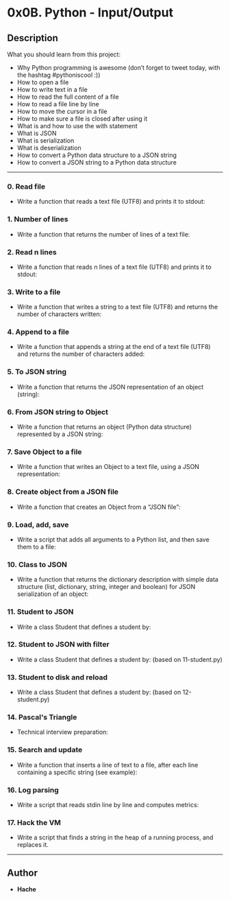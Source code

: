 # 0x0B. Python - Input/Output

## Description
What you should learn from this project:

* Why Python programming is awesome (don’t forget to tweet today, with the hashtag #pythoniscool :))
* How to open a file
* How to write text in a file
* How to read the full content of a file 
* How to read a file line by line
* How to move the cursor in a file
* How to make sure a file is closed after using it
* What is and how to use the with statement
* What is JSON
* What is serialization
* What is deserialization
* How to convert a Python data structure to a JSON string 
* How to convert a JSON string to a Python data structure

---

### 0. Read file
* Write a function that reads a text file (UTF8) and prints it to stdout:


### 1. Number of lines
* Write a function that returns the number of lines of a text file:


### 2. Read n lines
* Write a function that reads n lines of a text file (UTF8) and prints it to stdout:


### 3. Write to a file
* Write a function that writes a string to a text file (UTF8) and returns the number of characters written:


### 4. Append to a file
* Write a function that appends a string at the end of a text file (UTF8) and returns the number of characters added:


### 5. To JSON string
* Write a function that returns the JSON representation of an object (string):


### 6. From JSON string to Object
* Write a function that returns an object (Python data structure) represented by a JSON string:


### 7. Save Object to a file
* Write a function that writes an Object to a text file, using a JSON representation:


### 8. Create object from a JSON file
* Write a function that creates an Object from a “JSON file”:


### 9. Load, add, save
* Write a script that adds all arguments to a Python list, and then save them to a file:


### 10. Class to JSON
* Write a function that returns the dictionary description with simple data structure (list, dictionary, string, integer and boolean) for JSON serialization of an object:


### 11. Student to JSON
* Write a class Student that defines a student by:


### 12. Student to JSON with filter
* Write a class Student that defines a student by: (based on 11-student.py)


### 13. Student to disk and reload
* Write a class Student that defines a student by: (based on 12-student.py)


### 14. Pascal's Triangle
* Technical interview preparation: 


### 15. Search and update
* Write a function that inserts a line of text to a file, after each line containing a specific string (see example):


### 16. Log parsing
* Write a script that reads stdin line by line and computes metrics:


### 17. Hack the VM
* Write a script that finds a string in the heap of a running process, and replaces it.

---

## Author
* **Hache** 